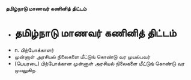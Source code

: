 **தமிழ்நாடு மாணவர் கணினித் திட்டம்**
- # தமிழ்நாடு மாணவர் கணினித் திட்டம்
- n. பிற்போக்காளர்
- முன்னாள் அரசியல் நிலைகளை மீட்டுங் கொண்டு வர முயல்பவர்
- (பெயரடை) பிற்போக்கான முன்னாள் அரசியல் நிலைகளை மீட்டுங் கொண்டு வர முயலுகிற.

